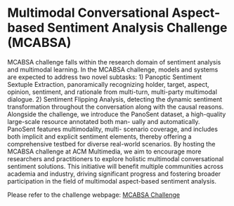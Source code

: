 # Multimodal Conversational Aspect-based Sentiment Analysis Challenge (MCABSA)

MCABSA challenge falls within the research domain of sentiment analysis and multimodal learning. In the MCABSA challenge, models and systems are expected to address two novel subtasks: 1) Panoptic Sentiment Sextuple Extraction, panoramically recognizing holder, target, aspect, opinion, sentiment, and rationale from multi-turn, multi-party multimodal dialogue. 2) Sentiment Flipping Analysis, detecting the dynamic sentiment transformation throughout the conversation along with the causal reasons. Alongside the challenge, we introduce the PanoSent dataset, a high-quality large-scale resource annotated both man- ually and automatically. PanoSent features multimodality, multi- scenario coverage, and includes both implicit and explicit sentiment elements, thereby offering a comprehensive testbed for diverse real-world scenarios. By hosting the MCABSA challenge at ACM Multimedia, we aim to encourage more researchers and practitioners to explore holistic multimodal conversational sentiment solutions. This initiative will benefit multiple communities across academia and industry, driving significant progress and fostering broader participation in the field of multimodal aspect-based sentiment analysis.
                        
Please refer to the challenge webpage: [MCABSA Challenge](https://panosent.github.io/MM25-challenge)
